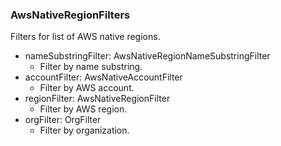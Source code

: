 ### AwsNativeRegionFilters
Filters for list of AWS native regions.

- nameSubstringFilter: AwsNativeRegionNameSubstringFilter
  - Filter by name substring.
- accountFilter: AwsNativeAccountFilter
  - Filter by AWS account.
- regionFilter: AwsNativeRegionFilter
  - Filter by AWS region.
- orgFilter: OrgFilter
  - Filter by organization.
